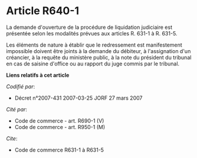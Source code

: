 # Article R640-1

La demande d'ouverture de la procédure de liquidation judiciaire est présentée selon les modalités prévues aux articles R.
631-1 à R. 631-5.

Les éléments de nature à établir que le redressement est manifestement impossible doivent être joints à la demande du
débiteur, à l'assignation d'un créancier, à la requête du ministère public, à la note du président du tribunal en cas de
saisine d'office ou au rapport du juge commis par le tribunal.

**Liens relatifs à cet article**

_Codifié par_:

  - Décret n°2007-431 2007-03-25 JORF 27 mars 2007

_Cité par_:

  - Code de commerce - art. R690-1 (V)
  - Code de commerce - art. R950-1 (M)

_Cite_:

  - Code de commerce R631-1 à R631-5
